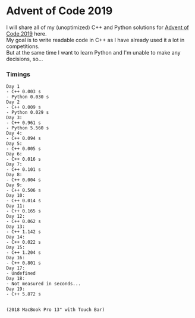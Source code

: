 # Advent of Code 2019

I will share all of my (unoptimized) C++ and Python solutions for [Advent of Code 2019](https://adventofcode.com/2019) here.  
My goal is to write readable code in C++ as I have already used it a lot in competitions.  
But at the same time I want to learn Python and I'm unable to make any decisions, so...  

### Timings
```
Day 1
- C++ 0.003 s
- Python 0.030 s
Day 2
- C++ 0.009 s
- Python 0.029 s
Day 3:
- C++ 0.961 s
- Python 5.560 s
Day 4: 
- C++ 0.094 s
Day 5:
- C++ 0.005 s
Day 6:
- C++ 0.016 s
Day 7:
- C++ 0.101 s
Day 8:
- C++ 0.004 s
Day 9:
- C++ 0.506 s
Day 10:
- C++ 0.014 s
Day 11:
- C++ 0.165 s
Day 12:
- C++ 0.062 s
Day 13:
- C++ 1.142 s
Day 14:
- C++ 0.022 s
Day 15:
- C++ 1.204 s
Day 16:
- C++ 0.801 s
Day 17:
- Undefined
Day 18:
- Not measured in seconds...
Day 19:
- C++ 5.872 s


(2018 MacBook Pro 13" with Touch Bar)
```